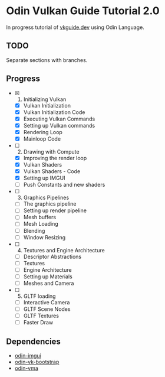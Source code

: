 # Odin Vulkan Guide Tutorial 2.0

In progress tutorial of [vkguide.dev](https://vkguide.dev/) using Odin Language.

## TODO

Separate sections with branches.

## Progress

- [x] 1. Initializing Vulkan
  - [x] Vulkan Initialization
  - [x] Vulkan Initialization Code
  - [x] Executing Vulkan Commands
  - [x] Setting up Vulkan commands
  - [x] Rendering Loop
  - [x] Mainloop Code

- [ ] 2. Drawing with Compute
  - [x] Improving the render loop
  - [x] Vulkan Shaders
  - [x] Vulkan Shaders - Code
  - [x] Setting up IMGUI
  - [ ] Push Constants and new shaders

- [ ] 3. Graphics Pipelines
  - [ ] The graphics pipeline
  - [ ] Setting up render pipeline
  - [ ] Mesh buffers
  - [ ] Mesh Loading
  - [ ] Blending
  - [ ] Window Resizing

- [ ] 4. Textures and Engine Architecture
  - [ ] Descriptor Abstractions
  - [ ] Textures
  - [ ] Engine Architecture
  - [ ] Setting up Materials
  - [ ] Meshes and Camera

- [ ] 5. GLTF loading
  - [ ] Interactive Camera
  - [ ] GLTF Scene Nodes
  - [ ] GLTF Textures
  - [ ] Faster Draw

## Dependencies

- [odin-imgui](https://gitlab.com/L-4/odin-imgui/-/tree/main?ref_type=heads)
- [odin-vk-bootstrap](https://github.com/Capati/odin-vk-bootstrap)
- [odin-vma](https://github.com/Capati/odin-vma)
